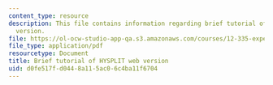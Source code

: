 ```yaml
---
content_type: resource
description: This file contains information regarding brief tutorial of HYSPLIT web
  version.
file: https://ol-ocw-studio-app-qa.s3.amazonaws.com/courses/12-335-experimental-atmospheric-chemistry-fall-2014/d0fe517fd0448a115ac06c4ba11f6704_MIT12_335F14_HYSPLIT.pdf
file_type: application/pdf
resourcetype: Document
title: Brief tutorial of HYSPLIT web version
uid: d0fe517f-d044-8a11-5ac0-6c4ba11f6704
---
```

